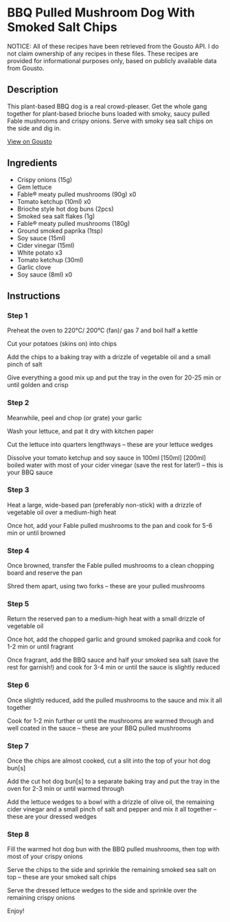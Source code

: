 # BBQ Pulled Mushroom Dog With Smoked Salt Chips

NOTICE: All of these recipes have been retrieved from the Gousto API. I do not claim ownership of any recipes in these files. These recipes are provided for informational purposes only, based on publicly available data from Gousto.

## Description

This plant-based BBQ dog is a real crowd-pleaser. Get the whole gang together for plant-based brioche buns loaded with smoky, saucy pulled Fable mushrooms and crispy onions. Serve with smoky sea salt chips on the side and dig in.

[View on Gousto](https://www.gousto.co.uk/recipes/cookbook/bbq-pulled-mushroom-dog-with-smoked-salt-chips)

## Ingredients

- Crispy onions (15g)
- Gem lettuce
- Fable® meaty pulled mushrooms (90g) x0
- Tomato ketchup (10ml) x0
- Brioche style hot dog buns (2pcs)
- Smoked sea salt flakes (1g)
- Fable® meaty pulled mushrooms (180g)
- Ground smoked paprika (1tsp)
- Soy sauce (15ml)
- Cider vinegar (15ml)
- White potato x3
- Tomato ketchup (30ml)
- Garlic clove
- Soy sauce (8ml) x0

## Instructions


### Step 1

Preheat the oven to 220°C/ 200°C (fan)/ gas 7 and boil half a kettle

Cut your potatoes (skins on) into chips

Add the chips to a baking tray with a drizzle of vegetable oil and a small pinch of salt

Give everything a good mix up and put the tray in the oven for 20-25 min or until golden and crisp


### Step 2

Meanwhile, peel and chop (or grate) your garlic

Wash your lettuce, and pat it dry with kitchen paper

Cut the lettuce into quarters lengthways – these are your lettuce wedges

Dissolve your tomato ketchup and soy sauce in 100ml <span class="text-purple">[150ml]</span><span class="text-danger"> [200ml]</span> boiled water with most of your cider vinegar (save the rest for later!) – this is your BBQ sauce


### Step 3

Heat a large, wide-based pan (preferably non-stick) with a drizzle of vegetable oil over a medium-high heat

Once hot, add your Fable pulled mushrooms to the pan and cook for 5-6 min or until browned


### Step 4

Once browned, transfer the Fable pulled mushrooms to a clean chopping board and reserve the pan

Shred them apart, using two forks – these are your pulled mushrooms


### Step 5

Return the reserved pan to a medium-high heat with a small drizzle of vegetable oil

Once hot, add the chopped garlic and ground smoked paprika and cook for 1-2 min or until fragrant

Once fragrant, add the BBQ sauce and half your smoked sea salt (save the rest for garnish!) and cook for 3-4 min or until the sauce is slightly reduced


### Step 6

Once slightly reduced, add the pulled mushrooms to the sauce and mix it all together

Cook for 1-2 min further or until the mushrooms are warmed through and well coated in the sauce – these are your BBQ pulled mushrooms


### Step 7

Once the chips are almost cooked, cut a slit into the top of your hot dog bun[s]

Add the cut hot dog bun[s] to a separate baking tray and put the tray in the oven for 2-3 min or until warmed through

Add the lettuce wedges to a bowl with a drizzle of olive oil, the remaining cider vinegar and a small pinch of salt and pepper and mix it all together – these are your dressed wedges

### Step 8

Fill the warmed hot dog bun with the BBQ pulled mushrooms, then top with most of your crispy onions

Serve the chips to the side and sprinkle the remaining smoked sea salt on top – these are your smoked salt chips

Serve the dressed lettuce wedges to the side and sprinkle over the remaining crispy onions

Enjoy!

